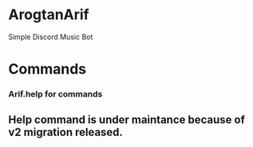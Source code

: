 # ArogtanArif
Simple  Discord Music Bot

# Commands

<h3>Arif.help for commands</h3>
<h2>Help command is under maintance because of v2 migration released.</h2>
